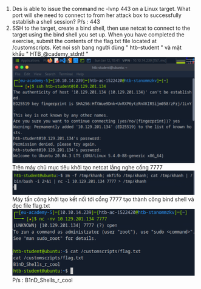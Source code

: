 1. Des is able to issue the command nc -lvnp 443 on a Linux target. What port will she need to connect to from her attack box to successfully establish a shell session?
P/s : 443
2. SSH to the target, create a bind shell, then use netcat to connect to the target using the bind shell you set up. When you have completed the exercise, submit the contents of the flag.txt file located at /customscripts.
Ket noi ssh bang người dùng " htb-student " và mật khẩu " HTB_@cademy_stdnt! "
![alt text](image.png)
Trên máy chủ mục tiêu khởi tạo netcat lắng nghe cổng 7777
![alt text](image-1.png)
Máy tấn công khởi tạo kết nối tới cổng 7777 tạo thành công bind shell và đọc file flag.txt
![alt text](image-2.png)
P/s : B1nD_Shells_r_cool
